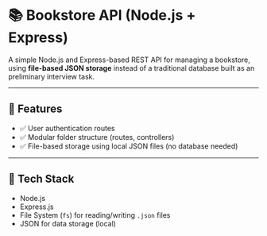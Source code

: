 # 📚 Bookstore API (Node.js + Express)

A simple Node.js and Express-based REST API for managing a bookstore, using **file-based JSON storage** instead of a traditional database built as an preliminary interview task.

---

## 🚀 Features

- ✅ User authentication routes
- ✅ Modular folder structure (routes, controllers)
- ✅ File-based storage using local JSON files (no database needed)


---

## 🧾 Tech Stack

- Node.js
- Express.js
- File System (`fs`) for reading/writing `.json` files
- JSON for data storage (local)



